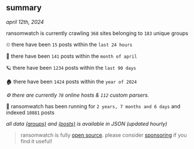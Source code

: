 
## summary
_april 12th, 2024_

ransomwatch is currently crawling `368` sites belonging to `183` unique groups

⏲ there have been `15` posts within the `last 24 hours`

🦈 there have been `141` posts within the `month of april`

🪐 there have been `1234` posts within the `last 90 days`

🏚 there have been `1424` posts within the `year of 2024`

_⚙️ there are currently `78` online hosts & `112` custom parsers._

🦕 ransomwatch has been running for `2 years, 7 months and 6 days` and indexed `10881` posts

_all data  [(groups)](http://ransomwhat.telemetry.ltd/groups) and [(posts)](http://ransomwhat.telemetry.ltd/posts) is available in JSON (updated hourly)_

> ransomwatch is fully [open source](https://github.com/joshhighet/ransomwatch#ransomwatch--). please consider [sponsoring](https://github.com/sponsors/joshhighet) if you find it useful!
